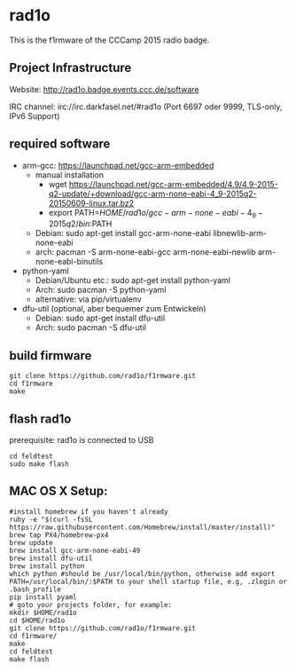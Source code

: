 # rad1o

This is the f1rmware of the CCCamp 2015 radio badge.

## Project Infrastructure
Website: http://rad1o.badge.events.ccc.de/software

IRC channel: irc://irc.darkfasel.net/#rad1o (Port 6697 oder 9999, TLS-only, IPv6 Support)

## required software
* arm-gcc: https://launchpad.net/gcc-arm-embedded
    * manual installation
        * wget https://launchpad.net/gcc-arm-embedded/4.9/4.9-2015-q2-update/+download/gcc-arm-none-eabi-4_9-2015q2-20150609-linux.tar.bz2
        * export PATH=$HOME/rad1o/gcc-arm-none-eabi-4_9-2015q2/bin:$PATH
    * Debian: sudo apt-get install gcc-arm-none-eabi libnewlib-arm-none-eabi
    * arch: pacman -S arm-none-eabi-gcc arm-none-eabi-newlib arm-none-eabi-binutils
* python-yaml
    * Debian/Ubuntu etc.: sudo apt-get install python-yaml
    * Arch: sudo pacman -S python-yaml
    * alternative: via pip/virtualenv
* dfu-util (optional, aber bequemer zum Entwickeln)
    * Debian: sudo apt-get install dfu-util
    * Arch: sudo pacman -S dfu-util

## build firmware

    git clone https://github.com/rad1o/f1rmware.git
    cd f1rmware
    make

## flash rad1o

prerequisite: rad1o is connected to USB

    cd feldtest
    sudo make flash

## MAC OS X Setup:

    #install homebrew if you haven't already
    ruby -e "$(curl -fsSL https://raw.githubusercontent.com/Homebrew/install/master/install)"
    brew tap PX4/homebrew-px4
    brew update
    brew install gcc-arm-none-eabi-49
    brew install dfu-util
    brew install python
    which python #should be /usr/local/bin/python, otherwise add export PATH=/usr/local/bin/:$PATH to your shell startup file, e.g, .zlogin or .bash_profile
    pip install pyaml
    # goto your projects folder, for example:
    mkdir $HOME/rad1o
    cd $HOME/rad1o
    git clone https://github.com/rad1o/f1rmware.git
    cd f1rmware/
    make
    cd feldtest
    make flash



